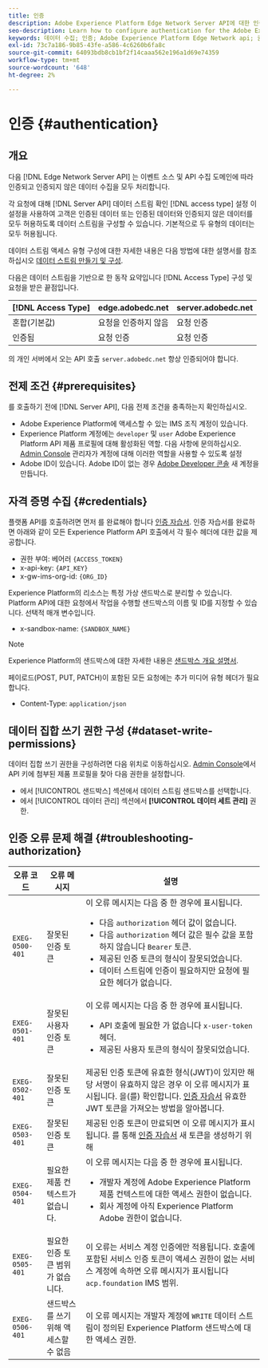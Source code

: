 ```yaml
---
title: 인증
description: Adobe Experience Platform Edge Network Server API에 대한 인증을 구성하는 방법 알아보기
seo-description: Learn how to configure authentication for the Adobe Experience Platform Edge Network Server API
keywords: 데이터 수집; 인증; Adobe Experience Platform Edge Network api; 권한
exl-id: 73c7a186-9b85-43fe-a586-4c6260b6fa8c
source-git-commit: 64093bdb8cb1bf2f14caaa562e196a1d69e74359
workflow-type: tm+mt
source-wordcount: '648'
ht-degree: 2%

---
```


# 인증 {#authentication}

## 개요

다음 [!DNL Edge Network Server API] 는 이벤트 소스 및 API 수집 도메인에 따라 인증되고 인증되지 않은 데이터 수집을 모두 처리합니다.

각 요청에 대해 [!DNL Server API] 데이터 스트림 확인 [!DNL access type] 설정 이 설정을 사용하여 고객은 인증된 데이터 또는 인증된 데이터와 인증되지 않은 데이터를 모두 허용하도록 데이터 스트림을 구성할 수 있습니다. 기본적으로 두 유형의 데이터는 모두 허용됩니다.

데이터 스트림 액세스 유형 구성에 대한 자세한 내용은 다음 방법에 대한 설명서를 참조하십시오 [데이터 스트림 만들기 및 구성](../edge/datastreams/overview.md#create).

다음은 데이터 스트림을 기반으로 한 동작 요약입니다 [!DNL Access Type] 구성 및 요청을 받은 끝점입니다.

| [!DNL Access Type] | edge.adobedc.net | server.adobedc.net |
|-----------------|-------------------------------|-----------------------|
| 혼합(기본값) | 요청을 인증하지 않음 | 요청 인증 |
| 인증됨 | 요청 인증 | 요청 인증 |

의 개인 서버에서 오는 API 호출 `server.adobedc.net` 항상 인증되어야 합니다.

## 전제 조건 {#prerequisites}

를 호출하기 전에 [!DNL Server API], 다음 전제 조건을 충족하는지 확인하십시오.

* Adobe Experience Platform에 액세스할 수 있는 IMS 조직 계정이 있습니다.
* Experience Platform 계정에는 `developer` 및 `user` Adobe Experience Platform API 제품 프로필에 대해 활성화된 역할. 다음 사항에 문의하십시오. [Admin Console](../access-control/home.md) 관리자가 계정에 대해 이러한 역할을 사용할 수 있도록 설정
* Adobe ID이 있습니다. Adobe ID이 없는 경우 [Adobe Developer 콘솔](https://developer.adobe.com/console) 새 계정을 만듭니다.

## 자격 증명 수집 {#credentials}

플랫폼 API를 호출하려면 먼저 를 완료해야 합니다 [인증 자습서](../landing/api-authentication.md). 인증 자습서를 완료하면 아래와 같이 모든 Experience Platform API 호출에서 각 필수 헤더에 대한 값을 제공합니다.

* 권한 부여: 베어러 `{ACCESS_TOKEN}`
* x-api-key: `{API_KEY}`
* x-gw-ims-org-id: `{ORG_ID}`

Experience Platform의 리소스는 특정 가상 샌드박스로 분리할 수 있습니다. Platform API에 대한 요청에서 작업을 수행할 샌드박스의 이름 및 ID를 지정할 수 있습니다. 선택적 매개 변수입니다.

* x-sandbox-name: `{SANDBOX_NAME}`

>[!NOTE]
>
>Experience Platform의 샌드박스에 대한 자세한 내용은 [샌드박스 개요 설명서](../sandboxes/home.md).

페이로드(POST, PUT, PATCH)이 포함된 모든 요청에는 추가 미디어 유형 헤더가 필요합니다.

* Content-Type: `application/json`

## 데이터 집합 쓰기 권한 구성 {#dataset-write-permissions}

데이터 집합 쓰기 권한을 구성하려면 다음 위치로 이동하십시오. [Admin Console](https://adminconsole.adobe.com)에서 API 키에 첨부된 제품 프로필을 찾아 다음 권한을 설정합니다.

* 에서 [!UICONTROL 샌드박스] 섹션에서 데이터 스트림 샌드박스를 선택합니다.
* 에서 [!UICONTROL 데이터 관리] 섹션에서 **[!UICONTROL 데이터 세트 관리]** 권한.

## 인증 오류 문제 해결 {#troubleshooting-authorization}

| 오류 코드 | 오류 메시지 | 설명 |
| --- | --- | --- |
| `EXEG-0500-401` | 잘못된 인증 토큰 | 이 오류 메시지는 다음 중 한 경우에 표시됩니다.  <ul><li>다음 `authorization` 헤더 값이 없습니다.</li><li>다음 `authorization` 헤더 값은 필수 값을 포함하지 않습니다 `Bearer` 토큰.</li><li>제공된 인증 토큰의 형식이 잘못되었습니다.</li><li>데이터 스트림에 인증이 필요하지만 요청에 필요한 헤더가 없습니다.</li></ul> |
| `EXEG-0501-401` | 잘못된 사용자 인증 토큰 | 이 오류 메시지는 다음 중 한 경우에 표시됩니다. <ul><li>API 호출에 필요한 가 없습니다 `x-user-token` 헤더.</li><li>제공된 사용자 토큰의 형식이 잘못되었습니다.</li></ul> |
| `EXEG-0502-401` | 잘못된 인증 토큰 | 제공된 인증 토큰에 유효한 형식(JWT)이 있지만 해당 서명이 유효하지 않은 경우 이 오류 메시지가 표시됩니다. 을(를) 확인합니다. [인증 자습서](../landing/api-authentication.md) 유효한 JWT 토큰을 가져오는 방법을 알아봅니다. |
| `EXEG-0503-401` | 잘못된 인증 토큰 | 제공된 인증 토큰이 만료되면 이 오류 메시지가 표시됩니다. 를 통해 [인증 자습서](../landing/api-authentication.md) 새 토큰을 생성하기 위해 |
| `EXEG-0504-401` | 필요한 제품 컨텍스트가 없습니다. | 이 오류 메시지는 다음 중 한 경우에 표시됩니다.  <ul><li>개발자 계정에 Adobe Experience Platform 제품 컨텍스트에 대한 액세스 권한이 없습니다.</li><li>회사 계정에 아직 Experience Platform Adobe 권한이 없습니다.</li></ul> |
| `EXEG-0505-401` | 필요한 인증 토큰 범위가 없습니다. | 이 오류는 서비스 계정 인증에만 적용됩니다. 호출에 포함된 서비스 인증 토큰이 액세스 권한이 없는 서비스 계정에 속하면 오류 메시지가 표시됩니다 `acp.foundation` IMS 범위. |
| `EXEG-0506-401` | 샌드박스를 쓰기 위해 액세스할 수 없음 | 이 오류 메시지는 개발자 계정에 `WRITE` 데이터 스트림이 정의된 Experience Platform 샌드박스에 대한 액세스 권한. |
